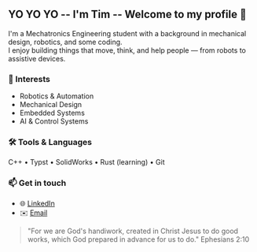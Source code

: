 ## YO YO YO -- I'm Tim -- Welcome to my profile 👋
I'm a Mechatronics Engineering student with a background in mechanical design, robotics, and some coding.  
I enjoy building things that move, think, and help people — from robots to assistive devices.

### 🧠 Interests
- Robotics & Automation  
- Mechanical Design  
- Embedded Systems  
- AI & Control Systems  

### 🛠️ Tools & Languages
C++ • Typst • SolidWorks • Rust (learning) • Git

### 📫 Get in touch
- 🌐 [LinkedIn](https://linkedin.com/in/tim-wilson1)  
- ✉️ [Email](mailto:tim.wilson.weebly@gmail.com)

> "For we are God's handiwork, created in Christ Jesus to do good works, which God prepared in advance for us to do." Ephesians 2:10
